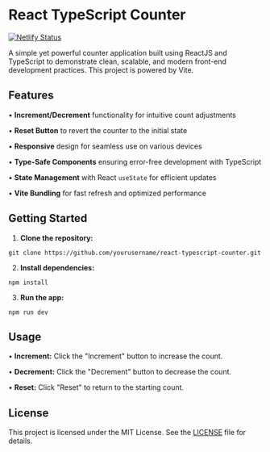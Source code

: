 # React TypeScript Counter
[![Netlify Status](https://api.netlify.com/api/v1/badges/cf9e3455-6b97-49a0-8cf1-56a60baa4047/deploy-status)](https://app.netlify.com/sites/simple-counter-pp/deploys)

A simple yet powerful counter application built using ReactJS and TypeScript to demonstrate clean, scalable, and modern front-end development practices. This project is powered by Vite.

## Features
• **Increment/Decrement** functionality for intuitive count adjustments

• **Reset Button** to revert the counter to the initial state

• **Responsive** design for seamless use on various devices

• **Type-Safe Components** ensuring error-free development with TypeScript

• **State Management** with React `useState` for efficient updates

• **Vite Bundling** for fast refresh and optimized performance

## Getting Started
1. **Clone the repository:**
```
git clone https://github.com/yourusername/react-typescript-counter.git
```

2. **Install dependencies:**
```cd react-typescript-counter
npm install
```

3. **Run the app:**
```
npm run dev
```

## Usage
• **Increment:** Click the "Increment" button to increase the count.

• **Decrement:** Click the "Decrement" button to decrease the count.

• **Reset:** Click "Reset" to return to the starting count.

## License
This project is licensed under the MIT License. See the [LICENSE](LICENSE) file for details.
